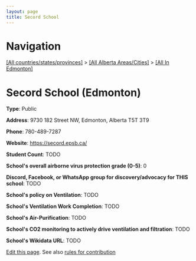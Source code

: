 ```yaml
---
layout: page
title: Secord School
---
```

# Navigation

[[All countries/states/provinces]](../../..) > [[All Alberta Areas/Cities]](../..) > [[All In Edmonton]](..)

# Secord School (Edmonton)

**Type**: Public

**Address**: 9730 182 Street NW, Edmonton, Alberta T5T 3T9

**Phone**: 780-489-7287

**Website**: <https://secord.epsb.ca/>

**Student Count**: TODO

**School's overall airborne virus protection grade (0-5)**: 0

**Discord, Facebook, or WhatsApp group for discovery/advocacy for THIS school**: TODO

**School's policy on Ventilation**: TODO

**School's Ventilation Work Completion**: TODO

**School's Air-Purification**: TODO

**School's CO2 monitoring to actively drive ventilation and filtration**: TODO

**School's Wikidata URL**: TODO


[Edit this page](https://github.com/ventilate-schools/AB/edit/main/./Edmonton/Secord_School.md). See also [rules for contribution](../../../contribution-rules/)
